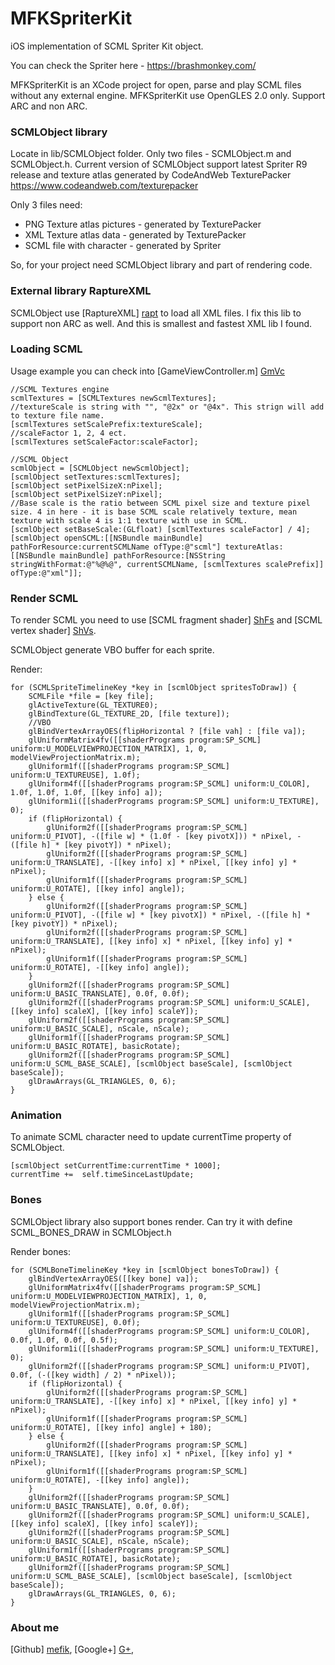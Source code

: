 # MFKSpriterKit
iOS implementation of SCML Spriter Kit object.

You can check the Spriter here - https://brashmonkey.com/

MFKSpriterKit is an XCode project for open, parse and play SCML files without any external engine. MFKSpriterKit use OpenGLES 2.0 only. Support ARC and non ARC.

### SCMLObject library
Locate in lib/SCMLObject folder. Only two files - SCMLObject.m and SCMLObject.h.
Current version of SCMLObject support latest Spriter R9 release and texture atlas generated by CodeAndWeb TexturePacker https://www.codeandweb.com/texturepacker

Only 3 files need:

  - PNG Texture atlas pictures - generated by TexturePacker
  - XML Texture atlas data - generated by TexturePacker
  - SCML file with character - generated by Spriter

So, for your project need SCMLObject library and part of rendering code.

### External library RaptureXML
SCMLObject use [RaptureXML] [rapt] to load all XML files. I fix this lib to support non ARC as well. And this is smallest and fastest XML lib I found.

### Loading SCML
Usage example you can check into [GameViewController.m] [GmVc]
```
//SCML Textures engine
scmlTextures = [SCMLTextures newScmlTextures];
//textureScale is string with "", "@2x" or "@4x". This strign will add to texture file name.
[scmlTextures setScalePrefix:textureScale];
//scaleFactor 1, 2, 4 ect.
[scmlTextures setScaleFactor:scaleFactor]; 

//SCML Object
scmlObject = [SCMLObject newScmlObject];
[scmlObject setTextures:scmlTextures];
[scmlObject setPixelSizeX:nPixel];
[scmlObject setPixelSizeY:nPixel];
//Base scale is the ratio between SCML pixel size and texture pixel size. 4 in here - it is base SCML scale relatively texture, mean texture with scale 4 is 1:1 texture with use in SCML.
[scmlObject setBaseScale:(GLfloat) [scmlTextures scaleFactor] / 4];
[scmlObject openSCML:[[NSBundle mainBundle] pathForResource:currentSCMLName ofType:@"scml"] textureAtlas:[[NSBundle mainBundle] pathForResource:[NSString stringWithFormat:@"%@%@", currentSCMLName, [scmlTextures scalePrefix]] ofType:@"xml"]]; 
```
### Render SCML
To render SCML you need to use [SCML fragment shader] [ShFs] and [SCML vertex shader] [ShVs].

SCMLObject generate VBO buffer for each sprite.

Render:
```
for (SCMLSpriteTimelineKey *key in [scmlObject spritesToDraw]) {
    SCMLFile *file = [key file];
    glActiveTexture(GL_TEXTURE0);
    glBindTexture(GL_TEXTURE_2D, [file texture]);
    //VBO
    glBindVertexArrayOES(flipHorizontal ? [file vah] : [file va]);
    glUniformMatrix4fv([[shaderPrograms program:SP_SCML] uniform:U_MODELVIEWPROJECTION_MATRIX], 1, 0, modelViewProjectionMatrix.m);
    glUniform1f([[shaderPrograms program:SP_SCML] uniform:U_TEXTUREUSE], 1.0f);
    glUniform4f([[shaderPrograms program:SP_SCML] uniform:U_COLOR], 1.0f, 1.0f, 1.0f, [[key info] a]);
    glUniform1i([[shaderPrograms program:SP_SCML] uniform:U_TEXTURE], 0);
    if (flipHorizontal) {
        glUniform2f([[shaderPrograms program:SP_SCML] uniform:U_PIVOT], -([file w] * (1.0f - [key pivotX])) * nPixel, -([file h] * [key pivotY]) * nPixel);
        glUniform2f([[shaderPrograms program:SP_SCML] uniform:U_TRANSLATE], -[[key info] x] * nPixel, [[key info] y] * nPixel);
        glUniform1f([[shaderPrograms program:SP_SCML] uniform:U_ROTATE], [[key info] angle]);
    } else {
        glUniform2f([[shaderPrograms program:SP_SCML] uniform:U_PIVOT], -([file w] * [key pivotX]) * nPixel, -([file h] * [key pivotY]) * nPixel);
        glUniform2f([[shaderPrograms program:SP_SCML] uniform:U_TRANSLATE], [[key info] x] * nPixel, [[key info] y] * nPixel);
        glUniform1f([[shaderPrograms program:SP_SCML] uniform:U_ROTATE], -[[key info] angle]);
    }
    glUniform2f([[shaderPrograms program:SP_SCML] uniform:U_BASIC_TRANSLATE], 0.0f, 0.0f);
    glUniform2f([[shaderPrograms program:SP_SCML] uniform:U_SCALE], [[key info] scaleX], [[key info] scaleY]);
    glUniform2f([[shaderPrograms program:SP_SCML] uniform:U_BASIC_SCALE], nScale, nScale);
    glUniform1f([[shaderPrograms program:SP_SCML] uniform:U_BASIC_ROTATE], basicRotate);
    glUniform2f([[shaderPrograms program:SP_SCML] uniform:U_SCML_BASE_SCALE], [scmlObject baseScale], [scmlObject baseScale]);
    glDrawArrays(GL_TRIANGLES, 0, 6);
} 
```

### Animation
To animate SCML character need to update currentTime property of SCMLObject.
```
[scmlObject setCurrentTime:currentTime * 1000];
currentTime +=  self.timeSinceLastUpdate; 
```

### Bones
SCMLObject library also support bones render. Can try it with define SCML_BONES_DRAW in SCMLObject.h

Render bones:
```
for (SCMLBoneTimelineKey *key in [scmlObject bonesToDraw]) {
    glBindVertexArrayOES([[key bone] va]);
    glUniformMatrix4fv([[shaderPrograms program:SP_SCML] uniform:U_MODELVIEWPROJECTION_MATRIX], 1, 0, modelViewProjectionMatrix.m);
    glUniform1f([[shaderPrograms program:SP_SCML] uniform:U_TEXTUREUSE], 0.0f);
    glUniform4f([[shaderPrograms program:SP_SCML] uniform:U_COLOR], 0.0f, 1.0f, 0.0f, 0.5f);
    glUniform1i([[shaderPrograms program:SP_SCML] uniform:U_TEXTURE], 0);
    glUniform2f([[shaderPrograms program:SP_SCML] uniform:U_PIVOT], 0.0f, (-([key width] / 2) * nPixel));
    if (flipHorizontal) {
        glUniform2f([[shaderPrograms program:SP_SCML] uniform:U_TRANSLATE], -[[key info] x] * nPixel, [[key info] y] * nPixel);
        glUniform1f([[shaderPrograms program:SP_SCML] uniform:U_ROTATE], [[key info] angle] + 180);
    } else {
        glUniform2f([[shaderPrograms program:SP_SCML] uniform:U_TRANSLATE], [[key info] x] * nPixel, [[key info] y] * nPixel);
        glUniform1f([[shaderPrograms program:SP_SCML] uniform:U_ROTATE], -[[key info] angle]);
    }
    glUniform2f([[shaderPrograms program:SP_SCML] uniform:U_BASIC_TRANSLATE], 0.0f, 0.0f);
    glUniform2f([[shaderPrograms program:SP_SCML] uniform:U_SCALE], [[key info] scaleX], [[key info] scaleY]);
    glUniform2f([[shaderPrograms program:SP_SCML] uniform:U_BASIC_SCALE], nScale, nScale);
    glUniform1f([[shaderPrograms program:SP_SCML] uniform:U_BASIC_ROTATE], basicRotate);
    glUniform2f([[shaderPrograms program:SP_SCML] uniform:U_SCML_BASE_SCALE], [scmlObject baseScale], [scmlObject baseScale]);
    glDrawArrays(GL_TRIANGLES, 0, 6);
}
```

### About me
[Github] [mefik], [Google+] [G+], 

[//]: # ()
   [G+]: <https://plus.google.com/+MaximFilippov>
   [mefik]: <https://github.com/mefikru>

   [rapt]: <https://github.com/mefikru/MFKSpriterKit/tree/master/libs/RaptureXML>
   [GmVc]: <https://github.com/mefikru/MFKSpriterKit/blob/master/MFKSpriterKit/GameViewController.m>
   [ShFs]: <https://github.com/mefikru/MFKSpriterKit/blob/master/MFKSpriterKit/Resources/Shaders/SCML.fsh>
   [ShVs]: <https://github.com/mefikru/MFKSpriterKit/blob/master/MFKSpriterKit/Resources/Shaders/SCML.vsh>
  